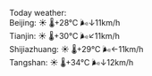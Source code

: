 Today weather:  
Beijing: ☀️   🌡️+28°C 🌬️↓11km/h  
Tianjin: ☀️   🌡️+30°C 🌬️↙11km/h  
Shijiazhuang: ☀️   🌡️+29°C 🌬️←11km/h  
Tangshan: ☀️   🌡️+34°C 🌬️↓12km/h  

